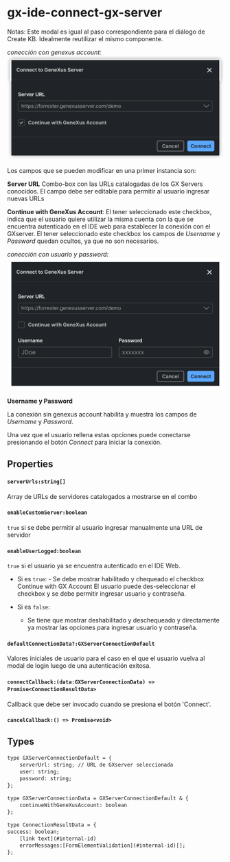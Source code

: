 # gx-ide-connect-gx-server

Notas: Este modal es igual al paso correspondiente para el diálogo de Create KB. Idealmente reutilizar el mismo componente.

_conección con genexus account:_
![connect-gx-server-gx-account](connect-gx-server-gx-account.svg)

Los campos que se pueden modificar en una primer instancia son:

**Server URL**
Combo-box con las URLs catalogadas de los GX Servers conocidos. El campo debe ser editable para permitir al usuario ingresar nuevas URLs

**Continue with GeneXus Account**:
El tener seleccionado este checkbox, indica que el usuario quiere utilizar la misma cuenta con la que se encuentra autenticado en el IDE web para establecer la conexión con el GXserver. El tener seleccionado este checkbox los campos de _Username_ y _Password_ quedan ocultos, ya que no son necesarios.

_conección con usuario y password:_
![connect-gx-server-gx-account](connect-gx-server-no-gx-account.svg)

**Username y Password**

La conexión sin genexus account habilita y muestra los campos de _Username_ y _Password_.

Una vez que el usuario rellena estas opciones puede conectarse presionando el botón _Connect_ para iniciar la conexión.

## Properties

#### `serverUrls:string[]`

Array de URLs de servidores catalogados a mostrarse en el combo

#### `enableCustomServer:boolean`

`true` si se debe permitir al usuario ingresar manualmente una URL de servidor

#### `enableUserLogged:boolean`

`true` si el usuario ya se encuentra autenticado en el IDE Web.

- Si es `true`: - Se debe mostrar habilitado y chequeado el checkbox Continue with GX Account
  El usuario puede des-seleccionar el checkbox y se debe permitir ingresar usuario y contraseña.

- Si es `false`:
  - Se tiene que mostrar deshabilitado y deschequeado y directamente ya mostrar las opciones para ingresar usuario y contraseña.

#### `defaultConnectionData?:GXServerConnectionDefault`

Valores iniciales de usuario para el caso en el que el usuario vuelva al modal de login luego de una autenticación exitosa.

#### `connectCallback:(data:GXServerConnectionData) => Promise<ConnectionResultData>`

Callback que debe ser invocado cuando se presiona el botón 'Connect'.

#### `cancelCallback:() => Promise<void>`

## Types

```
type GXServerConnectionDefault = {
    serverUrl: string; // URL de GXserver seleccionada
    user: string;
    password: string;
};
```

```
type GXServerConnectionData = GXServerConnectionDefault & {
    continueWithGeneXusAccount: boolean
};
```

```
type ConnectionResultData = {
success: boolean;
    [link text](#internal-id)
    errorMessages:[FormElementValidation](#internal-id)[];
};
```
